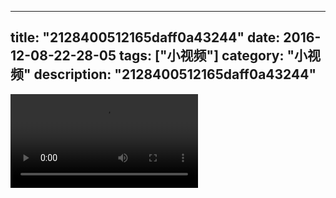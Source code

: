
---
title: "2128400512165daff0a43244"
date: 2016-12-08-22-28-05
tags: ["小视频"]
category: "小视频"
description: "2128400512165daff0a43244"
---
<video src="http://ohtsqip0g.bkt.clouddn.com/2128400512165daff0a43244.mp4" controls="controls"></video>

